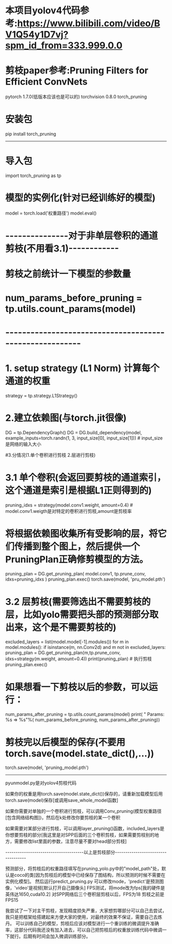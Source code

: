 # 本项目yolov4代码参考:https://www.bilibili.com/video/BV1Q54y1D7vj?spm_id_from=333.999.0.0
# 剪枝paper参考:Pruning Filters for Efficient ConvNets

pytorch 1.7.0(低版本应该也是可以的)
torchvision 0.8.0
torch_pruning

# 安装包
pip install torch_pruning

------------------------------------------------------

# 导入包
import torch_pruning as tp

# 模型的实例化(针对已经训练好的模型)
model = torch.load('权重路径')
model.eval()
# ---------------对于非单层卷积的通道剪枝(不用看3.1)------------
#                剪枝之前统计一下模型的参数量
# num_params_before_pruning = tp.utils.count_params(model)
#
# --------------------------------------------------------

# 1. setup strategy (L1 Norm) 计算每个通道的权重
strategy = tp.strategy.L1Strategy()

# 2.建立依赖图(与torch.jit很像)
DG = tp.DependencyGraph()
DG = DG.build_dependency(model, example_inputs=torch.randn(1, 3, input_size[0], input_size[1])) # input_size是网络的输入大小

#3.分情况(1.单个卷积进行剪枝 2.层进行剪枝)
# 3.1 单个卷积(会返回要剪枝的通道索引，这个通道是索引是根据L1正则得到的)
pruning_idxs = strategy(model.conv1.weight, amount=0.4)  # model.conv1.weigth是对特定的卷积进行剪枝,amount是剪枝率
# 将根据依赖图收集所有受影响的层，将它们传播到整个图上，然后提供一个PruningPlan正确修剪模型的方法。
pruning_plan = DG.get_pruning_plan( model.conv1, tp.prune_conv, idxs=pruning_idxs )
pruning_plan.exec()
torch.save(model, 'pru_model.pth')

# 3.2 层剪枝(需要筛选出不需要剪枝的层，比如yolo需要把头部的预测部分取出来，这个是不需要剪枝的)
excluded_layers = list(model.model[-1].modules())
for m in model.modules():
    if isinstance(m, nn.Conv2d) and m not in excluded_layers:
        pruning_plan = DG.get_pruning_plan(m,tp.prune_conv, idxs=strategy(m.weight, amount=0.4))
        print(pruning_plan)
        # 执行剪枝
        pruning_plan.exec()
# 如果想看一下剪枝以后的参数，可以运行：
num_params_after_pruning = tp.utils.count_params(model)
print( "  Params: %s => %s"%( num_params_before_pruning, num_params_after_pruning))
# 剪枝完以后模型的保存(不要用torch.save(model.state_dict(),...))
torch.save(model, 'pruning_model.pth')

------------------------------------------------------------------------------------
pyunmodel.py是对yolov4剪枝代码

如果你的权重是用torch.save(model.state_dict())保存的，请重新加载模型后用torch.save(model)保存[或调用save_whole_model函数]

如果你需要对单独的一个卷积进行剪枝，可以调用Conv_pruning(模型权重路径[包含网络结构图])，然后在k处修改你要剪枝的某一个卷积

如果需要对某部分进行剪枝，可以调用layer_pruning()函数，included_layers是你想要剪枝的部分[我这里是对SPP后面的三个卷积剪枝，如果需要剪枝别的地方，需要修改list里面的参数，注意尽量不要对head部分剪枝]

--------------------------------------以上是剪枝部分-----------------------------------

预测部分，将剪枝后的权重路径填写在pruning_yolo.py中的"model_path"处，默认是coco的类[因为剪枝后的模型中已经保存了图结构，所以预测的时候不需要在实例化模型]。
然后运行predict_pruning.py 可以修改mode，'predict'是预测图像，'video'是视频[默认打开自己摄像头]
FPS测试，将mode改为fps[我的硬件是英伟达1650,cuda10.2]
对SPP网络后三个卷积层剪枝以后，FPS为18 剪枝之前是FPS15

我尝试了一下对主干剪枝，发现精度损失严重，大家想剪哪部分可以自己去尝试，我只是把框架给搭建起来方便大家的使用，对最终的效果不保证，需要自己去炼丹。
可以训练自己的模型，剪枝后应该对模型进行一个重训练的微调提升准确率，这部分代码我还没有加入进去，可以自己把剪枝后的权重放训练代码中微调一下就行。后期有时间会加入微调训练部分。
